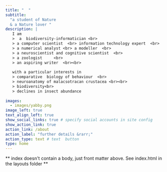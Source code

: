 ```yaml
---
title: "  "
subtitle:   
  "a student of Nature  
  & a Nature lover " 
description: | 
   I am 
   >  a  biodiversity-informatician <br>
   > a computer scientist  <br> information technology expert  <br>
   > a numerical analyst <br> a modeller  <br>
   > a neuroscientist and cognitive scientist  <br>
   > a zoologist     <br>
   > an aspiring writer  <br><br>
   
   with a particular interests in
   > comparative  biology of behaviour  <br>
   > neuroanatomy of malacsotracan crustacea <br><br>
   > biodiversity<br>
   > declines in insect abundance
    
images:
  - images/yabby.png
image_left: true
text_align_left: true
show_social_links: true # specify social accounts in site config
show_action_link: true
action_link: /about
action_label: "further details &rarr;"
action_type: text # text  button
type: home
---
```


** index doesn't contain a body, just front matter above.
See index.html in the layouts folder ** 
